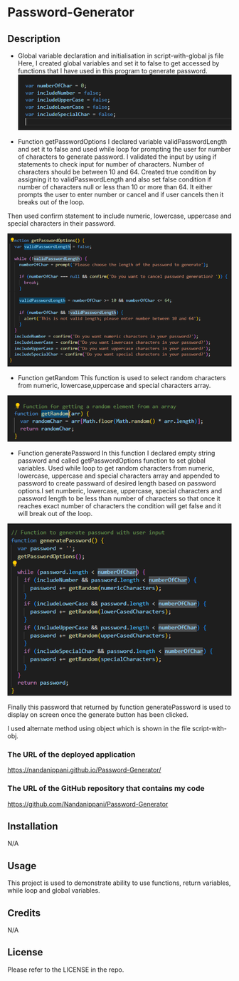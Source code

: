 # Password-Generator
## Description

* Global variable declaration and initialisation in script-with-global js file
Here, I created global variables and set it to false to get accessed by functions that I have used in this program to generate password.
![Alt text](images/Global-variables.PNG)

* Function getPasswordOptions
I declared variable validPasswordLength and set it to false and used while loop for prompting the user for number of characters to generate password. I validated the input by using if statements to check input for number of characters. Number of characters should be between 10 and 64. Created true condition by assigning it to validPasswordLength and also set false condition if number of characters null or less than 10 or more than 64. It either prompts the user to enter number or cancel and if user cancels then it breaks out of the loop.

Then used confirm statement to include numeric, lowercase, uppercase and special characters in their password.

![Alt text](images/function-getpasswordoptions.PNG)

* Function getRandom
This function is used to select random characters from  numeric, lowercase,uppercase and special characters array.

![Alt text](images/function-getrandom.PNG)

* Function generatePassword
In this function I declared empty string password and called getPasswordOptions function to set global variables.
Used while loop to get random characters from numeric, lowercase, uppercase and special characters array and appended to password to create passward of desired length based on password options.I set numberic, lowercase, uppercase, special characters and password length to be less than number of characters so that once it reaches exact number of characters the condition will get false and it will break out of the loop.

![Alt text](images/function-generatepassword.PNG)

Finally this password that returned by function generatePassword is used to display on screen once the generate button has been clicked.

I used alternate method using object which is shown in the file script-with-obj.

### The URL of the deployed application

https://nandanippani.github.io/Password-Generator/

### The URL of the GitHub repository that contains my code

https://github.com/Nandanippani/Password-Generator


## Installation

N/A

## Usage

This project is used to demonstrate ability to use functions, return variables, while loop and global variables.

## Credits

N/A

## License

Please refer to the LICENSE in the repo.



